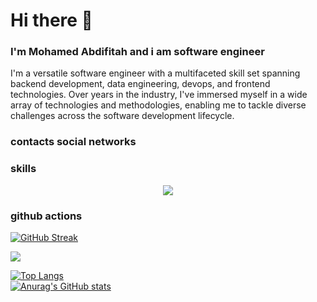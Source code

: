 # Hi there 👋

### I'm Mohamed Abdifitah and i am software engineer
I'm a versatile software engineer with a multifaceted skill set spanning backend development, data engineering, devops, and frontend technologies. Over years in the industry, I've immersed myself in a wide array of technologies and methodologies, enabling me to tackle diverse challenges across the software development lifecycle.
### contacts social networks

### skills
<p align="center">
  <a href="https://skillicons.dev">
    <img src="https://skillicons.dev/icons?i=typescript,python,javascript,go,dart,cpp,react,next,mongodb,redis,aws,docker,kubernetes,mysql,postgresql,cassandra,flutter,git,powershell" />
</a>
</p>

### github actions

[![GitHub Streak](https://github-readme-streak-stats.herokuapp.com/?user=mohamedabdifitah&hide=html&layout=compact&theme=highcontrast)](https://github.com/mohamedabdifitah)



 

 ![](./profile-3d-contrib/profile-night-rainbow.svg)
 
 [![Top Langs](https://github-readme-stats.vercel.app/api/top-langs/?username=mohamedabdifitah&layout=compact&theme=radical)](https://github.com/anuraghazra/github-readme-stats)
 <br>
 [![Anurag's GitHub stats](https://github-readme-stats.vercel.app/api?username=mohamedabdifitah&layout=compact&theme=radical)](https://github.com/anuraghazra/github-readme-stats)


 </details>
